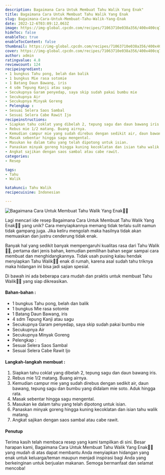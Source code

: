 ```yaml
---
description: Bagaimana Cara Untuk Membuat Tahu Walik Yang Enak"
title: Bagaimana Cara Untuk Membuat Tahu Walik Yang Enak
slug: Bagaimana-Cara-Untuk-Membuat-Tahu-Walik-Yang-Enak
date: 2022-12-6T03:09:12.063Z
image: https://img-global.cpcdn.com/recipes/71063710e038a356/400x400cq70/photo.jpg
hideToc: false
enableToc: true
enableTocContent: false
thumbnail: https://img-global.cpcdn.com/recipes/71063710e038a356/400x400cq70/photo.jpg
cover: https://img-global.cpcdn.com/recipes/71063710e038a356/400x400cq70/photo.jpg
author: admin
ratingvalue: 4.8
reviewcount: 124
recipeingredient:
- 1 bungkus Tahu pong, belah dan balik
- 1 bungkus Mie rasa sotomie
- 1 Batang Daun Bawang, iris
- 4 sdm Tepung Kanji atau sagu
- Secukupnya Garam penyedap, saya skip sudah pakai bumbu mie
- Secukupnya Air
- Secukupnya Minyak Goreng
- Pelengkap :
- Sesuai Selera Saos Sambal
- Sesuai Selera Cabe Rawit Ijo
recipeinstructions:
- Siapkan tahu coklat yang dibelah 2, tepung sagu dan daun bawang iris.
- Rebus mie 1/2 matang. Buang airnya.
- Kemudian campur mie yang sudah direbus dengan sedikit air, daun bawang, tepung sagu dan bumbu yang didalam mie soto. Aduk hingga rata.
- Masak sebentar hingga sagu mengental.
- Masukan ke dalam tahu yang telah dipotong untuk isian.
- Panaskan minyak goreng hingga kuning kecoklatan dan isian tahu walik matang.
- Angkat sajikan dengan saos sambal atau cabe rawit.
categories:
- Resep

tags:
- Tahu
- Walik

katakunci: Tahu Walik
recipecuisine: Indonesian

---
```


![Bagaimana Cara Untuk Membuat Tahu Walik Yang Enak👩‍🍳](https://img-global.cpcdn.com/recipes/71063710e038a356/400x400cq70/photo.jpg)

Lagi mencari ide resep Bagaimana Cara Untuk Membuat Tahu Walik Yang Enak👩‍🍳 yang unik? Cara menyiapkannya memang tidak terlalu sulit namun tidak gampang juga. Jika keliru mengolah maka hasilnya tidak akan memuaskan dan justru cenderung tidak enak.

Banyak hal yang sedikit banyak mempengaruhi kualitas rasa dari Tahu Walik👩‍🍳, pertama dari jenis bahan, kemudian pemilihan bahan segar sampai cara membuat dan menghidangkannya. Tidak usah pusing kalau hendak menyiapkan Tahu Walik👩‍🍳 enak di rumah, karena asal sudah tahu triknya maka hidangan ini bisa jadi sajian spesial.

Di bawah ini ada beberapa cara mudah dan praktis untuk membuat Tahu Walik👩‍🍳 yang siap dikreasikan.

<!--inarticleads1-->

#### Bahan-bahan :

- 1 bungkus Tahu pong, belah dan balik
- 1 bungkus Mie rasa sotomie
- 1 Batang Daun Bawang, iris
- 4 sdm Tepung Kanji atau sagu
- Secukupnya Garam penyedap, saya skip sudah pakai bumbu mie
- Secukupnya Air
- Secukupnya Minyak Goreng
- Pelengkap :
- Sesuai Selera Saos Sambal
- Sesuai Selera Cabe Rawit Ijo

<!--inarticleads2-->

#### Langkah-langkah membuat :

1. Siapkan tahu coklat yang dibelah 2, tepung sagu dan daun bawang iris.
1. Rebus mie 1/2 matang. Buang airnya.
1. Kemudian campur mie yang sudah direbus dengan sedikit air, daun bawang, tepung sagu dan bumbu yang didalam mie soto. Aduk hingga rata.
1. Masak sebentar hingga sagu mengental.
1. Masukan ke dalam tahu yang telah dipotong untuk isian.
1. Panaskan minyak goreng hingga kuning kecoklatan dan isian tahu walik matang.
1. Angkat sajikan dengan saos sambal atau cabe rawit.

#### Penutup

Terima kasih telah membaca resep yang kami tampilkan di sini. Besar harapan kami, Bagaimana Cara Untuk Membuat Tahu Walik Yang Enak👩‍🍳 yang mudah di atas dapat membantu Anda menyiapkan hidangan yang enak untuk keluarga/teman maupun menjadi inspirasi bagi Anda yang berkeinginan untuk berjualan makanan. Semoga bermanfaat dan selamat mencoba!